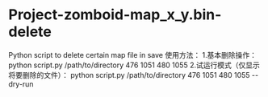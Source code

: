 # Project-zomboid-map_x_y.bin-delete
Python script to delete certain map file in save 
使用方法：
1.基本删除操作：
python script.py /path/to/directory 476 1051 480 1055
2.试运行模式（仅显示将要删除的文件）：
python script.py /path/to/directory 476 1051 480 1055 --dry-run
